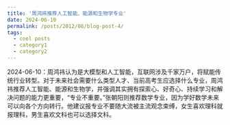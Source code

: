 ```yaml
---
title: '周鸿祎推荐人工智能、能源和生物学专业'
date: 2024-06-10
permalink: /posts/2012/08/blog-post-4/
tags:
  - cool posts
  - category1
  - category2
---
```


2024-06-10：周鸿祎认为是大模型和人工智能，互联网涉及千家万户，将赋能传统行业转型。对于未来社会需要什么类型人才、当前高考生应选择什么专业，周鸿祎推荐人工智能、能源和生物学，并强调其实拥有探索心、好奇心、持续学习和解决问题的能力更重要，“专业不重要。”张朝阳则推荐数学专业，因为学好数学未来可以向各个方向转行。他建议报专业不要随大流被主流观念束缚，女生喜欢理科就报理科，男生喜欢文科也可以选择文科。
